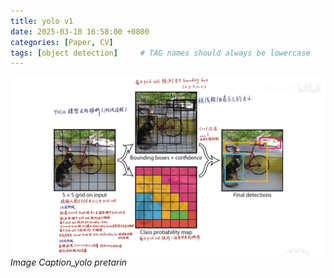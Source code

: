 ```yaml
---
title: yolo v1 
date: 2025-03-10 16:58:00 +0800
categories: [Paper, CV]
tags: [object detection]     # TAG names should always be lowercase
---
```

![yolo pretarin](/assets/img/post_images/yolo.png)
_Image Caption_yolo pretarin_
